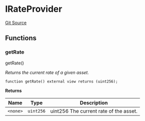 # IRateProvider

[Git Source](https://github.com/manifoldfinance/mevETH2/blob/25149b626aad16b7ef2da38d73bddd982040bc12/src/interfaces/IRateProvider.sol)

## Functions

### getRate

getRate()

_Returns the current rate of a given asset._

```solidity
function getRate() external view returns (uint256);
```

**Returns**

| Name     | Type      | Description                            |
| -------- | --------- | -------------------------------------- |
| `<none>` | `uint256` | uint256 The current rate of the asset. |

